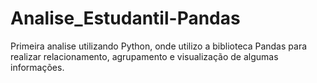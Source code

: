 # Analise_Estudantil-Pandas
Primeira analise utilizando Python, onde utilizo a biblioteca Pandas para realizar relacionamento, agrupamento e visualização de algumas informações.
